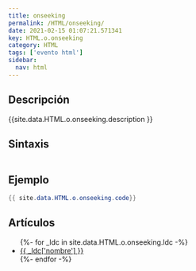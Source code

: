 ```yaml
---
title: onseeking
permalink: /HTML/onseeking/
date: 2021-02-15 01:07:21.571341
key: HTML.o.onseeking
category: HTML
tags: ['evento html']
sidebar: 
  nav: html
---
```


## Descripción
{{site.data.HTML.o.onseeking.description }}

## Sintaxis
~~~html
~~~

## Ejemplo
~~~java
{{ site.data.HTML.o.onseeking.code}}
~~~

## Artículos
<ul>
{%- for _ldc in site.data.HTML.o.onseeking.ldc -%}
   <li>
       <a href="{{_ldc['url'] }}">{{ _ldc['nombre'] }}</a>
   </li>
{%- endfor -%}
</ul>

